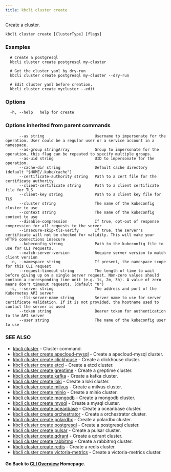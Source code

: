 ```yaml
---
title: kbcli cluster create
---
```


Create a cluster.

```
kbcli cluster create [ClusterType] [flags]
```

### Examples

```
  # Create a postgresql
  kbcli cluster create postgresql my-cluster
  
  # Get the cluster yaml by dry-run
  kbcli cluster create postgresql my-cluster --dry-run
  
  # Edit cluster yaml before creation.
  kbcli cluster create mycluster --edit
```

### Options

```
  -h, --help   help for create
```

### Options inherited from parent commands

```
      --as string                      Username to impersonate for the operation. User could be a regular user or a service account in a namespace.
      --as-group stringArray           Group to impersonate for the operation, this flag can be repeated to specify multiple groups.
      --as-uid string                  UID to impersonate for the operation.
      --cache-dir string               Default cache directory (default "$HOME/.kube/cache")
      --certificate-authority string   Path to a cert file for the certificate authority
      --client-certificate string      Path to a client certificate file for TLS
      --client-key string              Path to a client key file for TLS
      --cluster string                 The name of the kubeconfig cluster to use
      --context string                 The name of the kubeconfig context to use
      --disable-compression            If true, opt-out of response compression for all requests to the server
      --insecure-skip-tls-verify       If true, the server's certificate will not be checked for validity. This will make your HTTPS connections insecure
      --kubeconfig string              Path to the kubeconfig file to use for CLI requests.
      --match-server-version           Require server version to match client version
  -n, --namespace string               If present, the namespace scope for this CLI request
      --request-timeout string         The length of time to wait before giving up on a single server request. Non-zero values should contain a corresponding time unit (e.g. 1s, 2m, 3h). A value of zero means don't timeout requests. (default "0")
  -s, --server string                  The address and port of the Kubernetes API server
      --tls-server-name string         Server name to use for server certificate validation. If it is not provided, the hostname used to contact the server is used
      --token string                   Bearer token for authentication to the API server
      --user string                    The name of the kubeconfig user to use
```

### SEE ALSO

* [kbcli cluster](kbcli_cluster.md)	 - Cluster command.
* [kbcli cluster create apecloud-mysql](kbcli_cluster_create_apecloud-mysql.md)	 - Create a apecloud-mysql cluster.
* [kbcli cluster create clickhouse](kbcli_cluster_create_clickhouse.md)	 - Create a clickhouse cluster.
* [kbcli cluster create etcd](kbcli_cluster_create_etcd.md)	 - Create a etcd cluster.
* [kbcli cluster create greptime](kbcli_cluster_create_greptime.md)	 - Create a greptime cluster.
* [kbcli cluster create kafka](kbcli_cluster_create_kafka.md)	 - Create a kafka cluster.
* [kbcli cluster create loki](kbcli_cluster_create_loki.md)	 - Create a loki cluster.
* [kbcli cluster create milvus](kbcli_cluster_create_milvus.md)	 - Create a milvus cluster.
* [kbcli cluster create minio](kbcli_cluster_create_minio.md)	 - Create a minio cluster.
* [kbcli cluster create mongodb](kbcli_cluster_create_mongodb.md)	 - Create a mongodb cluster.
* [kbcli cluster create mysql](kbcli_cluster_create_mysql.md)	 - Create a mysql cluster.
* [kbcli cluster create oceanbase](kbcli_cluster_create_oceanbase.md)	 - Create a oceanbase cluster.
* [kbcli cluster create orchestrator](kbcli_cluster_create_orchestrator.md)	 - Create a orchestrator cluster.
* [kbcli cluster create polardbx](kbcli_cluster_create_polardbx.md)	 - Create a polardbx cluster.
* [kbcli cluster create postgresql](kbcli_cluster_create_postgresql.md)	 - Create a postgresql cluster.
* [kbcli cluster create pulsar](kbcli_cluster_create_pulsar.md)	 - Create a pulsar cluster.
* [kbcli cluster create qdrant](kbcli_cluster_create_qdrant.md)	 - Create a qdrant cluster.
* [kbcli cluster create rabbitmq](kbcli_cluster_create_rabbitmq.md)	 - Create a rabbitmq cluster.
* [kbcli cluster create redis](kbcli_cluster_create_redis.md)	 - Create a redis cluster.
* [kbcli cluster create victoria-metrics](kbcli_cluster_create_victoria-metrics.md)	 - Create a victoria-metrics cluster.

#### Go Back to [CLI Overview](cli.md) Homepage.

